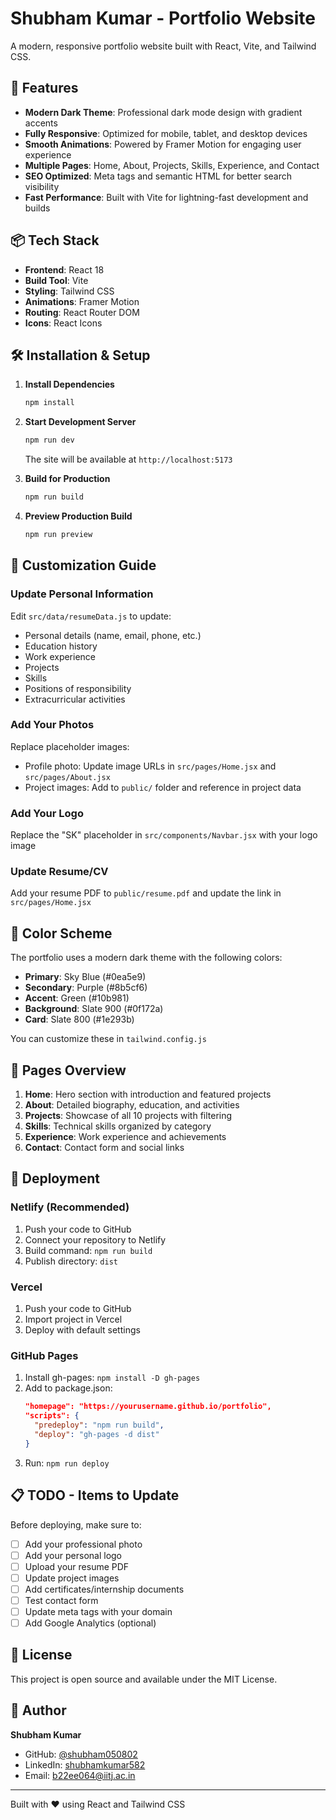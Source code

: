 # Shubham Kumar - Portfolio Website

A modern, responsive portfolio website built with React, Vite, and Tailwind CSS.

## 🚀 Features

- **Modern Dark Theme**: Professional dark mode design with gradient accents
- **Fully Responsive**: Optimized for mobile, tablet, and desktop devices
- **Smooth Animations**: Powered by Framer Motion for engaging user experience
- **Multiple Pages**: Home, About, Projects, Skills, Experience, and Contact
- **SEO Optimized**: Meta tags and semantic HTML for better search visibility
- **Fast Performance**: Built with Vite for lightning-fast development and builds

## 📦 Tech Stack

- **Frontend**: React 18
- **Build Tool**: Vite
- **Styling**: Tailwind CSS
- **Animations**: Framer Motion
- **Routing**: React Router DOM
- **Icons**: React Icons

## 🛠️ Installation & Setup

1. **Install Dependencies**
   ```bash
   npm install
   ```

2. **Start Development Server**
   ```bash
   npm run dev
   ```
   The site will be available at `http://localhost:5173`

3. **Build for Production**
   ```bash
   npm run build
   ```

4. **Preview Production Build**
   ```bash
   npm run preview
   ```

## 📝 Customization Guide

### Update Personal Information
Edit `src/data/resumeData.js` to update:
- Personal details (name, email, phone, etc.)
- Education history
- Work experience
- Projects
- Skills
- Positions of responsibility
- Extracurricular activities

### Add Your Photos
Replace placeholder images:
- Profile photo: Update image URLs in `src/pages/Home.jsx` and `src/pages/About.jsx`
- Project images: Add to `public/` folder and reference in project data

### Add Your Logo
Replace the "SK" placeholder in `src/components/Navbar.jsx` with your logo image

### Update Resume/CV
Add your resume PDF to `public/resume.pdf` and update the link in `src/pages/Home.jsx`

## 🎨 Color Scheme

The portfolio uses a modern dark theme with the following colors:
- **Primary**: Sky Blue (#0ea5e9)
- **Secondary**: Purple (#8b5cf6)
- **Accent**: Green (#10b981)
- **Background**: Slate 900 (#0f172a)
- **Card**: Slate 800 (#1e293b)

You can customize these in `tailwind.config.js`

## 📱 Pages Overview

1. **Home**: Hero section with introduction and featured projects
2. **About**: Detailed biography, education, and activities
3. **Projects**: Showcase of all 10 projects with filtering
4. **Skills**: Technical skills organized by category
5. **Experience**: Work experience and achievements
6. **Contact**: Contact form and social links

## 🚀 Deployment

### Netlify (Recommended)
1. Push your code to GitHub
2. Connect your repository to Netlify
3. Build command: `npm run build`
4. Publish directory: `dist`

### Vercel
1. Push your code to GitHub
2. Import project in Vercel
3. Deploy with default settings

### GitHub Pages
1. Install gh-pages: `npm install -D gh-pages`
2. Add to package.json:
   ```json
   "homepage": "https://yourusername.github.io/portfolio",
   "scripts": {
     "predeploy": "npm run build",
     "deploy": "gh-pages -d dist"
   }
   ```
3. Run: `npm run deploy`

## 📋 TODO - Items to Update

Before deploying, make sure to:
- [ ] Add your professional photo
- [ ] Add your personal logo
- [ ] Upload your resume PDF
- [ ] Update project images
- [ ] Add certificates/internship documents
- [ ] Test contact form
- [ ] Update meta tags with your domain
- [ ] Add Google Analytics (optional)

## 📄 License

This project is open source and available under the MIT License.

## 👤 Author

**Shubham Kumar**
- GitHub: [@shubham050802](https://github.com/shubham050802)
- LinkedIn: [shubhamkumar582](https://www.linkedin.com/in/shubhamkumar582/)
- Email: b22ee064@iitj.ac.in

---

Built with ❤️ using React and Tailwind CSS
